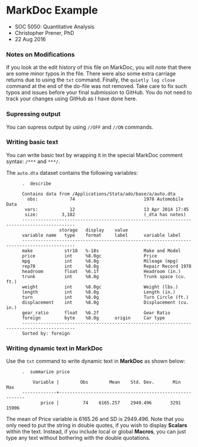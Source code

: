MarkDoc Example
===============

-   SOC 5050: Quantitative Analysis
-   Christopher Prener, PhD
-   22 Aug 2016

### Notes on Modifications
If you look at the edit history of this file on MarkDoc, you will note that there are some minor typos in the file. There were also some extra carriage returns due to using the `txt` command. Finally, the `quietly log close` command at the end of the do-file was not removed. Take care to fix such typos and issues before your final submission to GitHub. You do not need to track your changes using GitHub as I have done here.

### Supressing output

You can supress output by using `//OFF` and `//ON` commands.

### Writing basic text

You can write basic text by wrapping it in the special MarkDoc comment syntax: `/***` and `***/`.

The `auto.dta` dataset contains the following variables:

          .  describe

          Contains data from /Applications/Stata/ado/base/a/auto.dta
            obs:            74                          1978 Automobile Data
           vars:            12                          13 Apr 2014 17:45
           size:         3,182                          (_dta has notes)
          ------------------------------------------------------------------------------------------
                        storage   display    value
          variable name   type    format     label      variable label
          ------------------------------------------------------------------------------------------
          make            str18   %-18s                 Make and Model
          price           int     %8.0gc                Price
          mpg             int     %8.0g                 Mileage (mpg)
          rep78           int     %8.0g                 Repair Record 1978
          headroom        float   %6.1f                 Headroom (in.)
          trunk           int     %8.0g                 Trunk space (cu. ft.)
          weight          int     %8.0gc                Weight (lbs.)
          length          int     %8.0g                 Length (in.)
          turn            int     %8.0g                 Turn Circle (ft.)
          displacement    int     %8.0g                 Displacement (cu. in.)
          gear_ratio      float   %6.2f                 Gear Ratio
          foreign         byte    %8.0g      origin     Car type
          ------------------------------------------------------------------------------------------
          Sorted by: foreign



### Writing dynamic text in MarkDoc

Use the `txt` command to write dynamic text in **MarkDoc** as shown
below:

          .  summarize price

              Variable |        Obs        Mean    Std. Dev.       Min        Max
          -------------+---------------------------------------------------------
                 price |         74    6165.257    2949.496       3291      15906



The mean of Price variable is 6165.26 and SD is 2949.496. Note that you only need to put the string in double quotes, if you wish to display **Scalars** within the text. Instead, if you include local or global **Macros**, you can just type any text without bothering with the double quotations.
